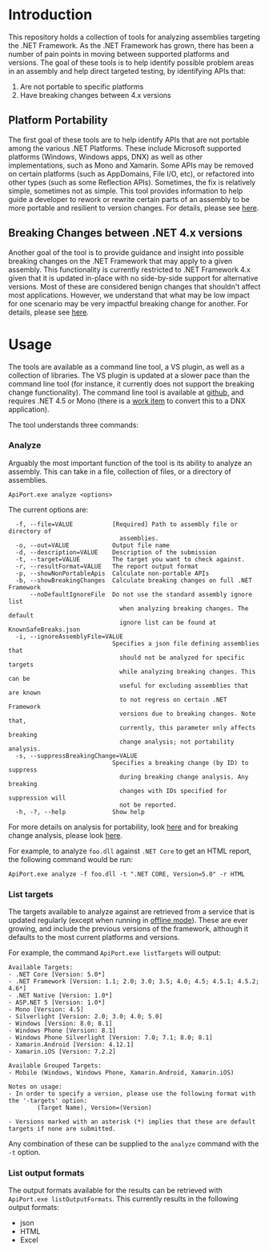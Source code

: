 # Introduction

This repository holds a collection of tools for analyzing assemblies targeting the .NET Framework. As the .NET Framework 
has grown, there has been a number of pain points in moving between supported platforms and versions.  The goal of these 
tools is to help identify possible problem areas in an assembly and help direct targeted testing, by identifying APIs that:

1. Are not portable to specific platforms
2. Have breaking changes between 4.x versions

## Platform Portability

The first goal of these tools are to help identify APIs that are not portable among the various .NET Platforms. These 
include Microsoft supported platforms (Windows, Windows apps, DNX) as well as other implementations, such as Mono and 
Xamarin.  Some APIs may be removed on certain platforms (such as AppDomains, File I/O, etc), or refactored into other
types (such as some Reflection APIs). Sometimes, the fix is relatively simple, sometimes not as simple. This tool provides
information to help guide a developer to rework or rewrite certain parts of an assembly to be more portable and resilient
to version changes. For details, please see [here](PlatformPortability.md).

## Breaking Changes between .NET 4.x versions

Another goal of the tool is to provide guidance and insight into possible breaking changes on the .NET Framework that may
apply to a given assembly. This functionality is currently restricted to .NET Framework 4.x given that it is updated in-place
with no side-by-side support for alternative versions.  Most of these are considered benign changes that shouldn't affect
most applications. However, we understand that what may be low impact for one scenario may be very impactful breaking change
for another. For details, please see [here](BreakingChanges.md).

# Usage

The tools are available as a command line tool, a VS plugin, as well as a collection of libraries. The VS plugin is updated at
a slower pace than the command line tool (for instance, it currently does not support the breaking change functionality). The
command line tool is available at [github](http://github.com/microsoft/dotnet-apiport/releases), and requires .NET 4.5 or Mono 
(there is a [work item](https://github.com/Microsoft/dotnet-apiport/issues/117) to convert this to a DNX application).

The tool understands three commands:

### Analyze

Arguably the most important function of the tool is its ability to analyze an assembly. This can take in a file, collection of
files, or a directory of assemblies.  

`ApiPort.exe analyze <options>`

The current options are:

```
  -f, --file=VALUE           [Required] Path to assembly file or directory of
                               assemblies.
  -o, --out=VALUE            Output file name
  -d, --description=VALUE    Description of the submission
  -t, --target=VALUE         The target you want to check against.
  -r, --resultFormat=VALUE   The report output format
  -p, --showNonPortableApis  Calculate non-portable APIs
  -b, --showBreakingChanges  Calculate breaking changes on full .NET Framework
      --noDefaultIgnoreFile  Do not use the standard assembly ignore list
                               when analyzing breaking changes. The default
                               ignore list can be found at KnownSafeBreaks.json
  -i, --ignoreAssemblyFile=VALUE
                             Specifies a json file defining assemblies that
                               should not be analyzed for specific targets
                               while analyzing breaking changes. This can be
                               useful for excluding assemblies that are known
                               to not regress on certain .NET Framework
                               versions due to breaking changes. Note that,
                               currently, this parameter only affects breaking
                               change analysis; not portability analysis.
  -s, --suppressBreakingChange=VALUE
                             Specifies a breaking change (by ID) to suppress
                               during breaking change analysis. Any breaking
                               changes with IDs specified for suppression will
                               not be reported.
  -h, -?, --help             Show help
```

For more details on analysis for portability, look [here](PlatformPortability.md) and for breaking change analysis, please
look [here](BreakingChanges.md).

For example, to analyze `foo.dll` against `.NET Core` to get an HTML report, the following command would be run:

```
ApiPort.exe analyze -f foo.dll -t ".NET CORE, Version=5.0" -r HTML
```

### List targets

The targets available to analyze against are retrieved from a service that is updated regularly (except when running in
[offline mode](OfflineMode.md)).  These are ever growing, and include the previous versions of the framework, although
it defaults to the most current platforms and versions.

For example, the command `ApiPort.exe listTargets` will output:

```
Available Targets:
- .NET Core [Version: 5.0*]
- .NET Framework [Version: 1.1; 2.0; 3.0; 3.5; 4.0; 4.5; 4.5.1; 4.5.2; 4.6*]
- .NET Native [Version: 1.0*]
- ASP.NET 5 [Version: 1.0*]
- Mono [Version: 4.5]
- Silverlight [Version: 2.0; 3.0; 4.0; 5.0]
- Windows [Version: 8.0; 8.1]
- Windows Phone [Version: 8.1]
- Windows Phone Silverlight [Version: 7.0; 7.1; 8.0; 8.1]
- Xamarin.Android [Version: 4.12.1]
- Xamarin.iOS [Version: 7.2.2]

Available Grouped Targets:
- Mobile (Windows, Windows Phone, Xamarin.Android, Xamarin.iOS)

Notes on usage:
- In order to specify a version, please use the following format with the '-targets' option:
        (Target Name), Version=(Version)

- Versions marked with an asterisk (*) implies that these are default targets if none are submitted.
```

Any combination of these can be supplied to the `analyze` command with the `-t` option.

### List output formats

The output formats available for the results can be retrieved with `ApiPort.exe listOutputFormats`.  This currently
results in the following output formats:

- json
- HTML
- Excel
